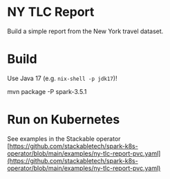 # NY TLC Report

Build a simple report from the New York travel dataset.

# Build

Use Java 17 (e.g. `nix-shell -p jdk17`)!

mvn package -P spark-3.5.1

# Run on Kubernetes

See examples in the Stackable operator [https://github.com/stackabletech/spark-k8s-operator/blob/main/examples/ny-tlc-report-pvc.yaml](https://github.com/stackabletech/spark-k8s-operator/blob/main/examples/ny-tlc-report-pvc.yaml)

